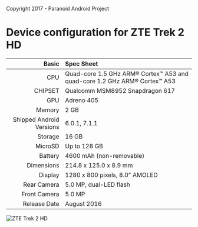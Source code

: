 Copyright 2017 - Paranoid Android Project

Device configuration for ZTE Trek 2 HD
======================================

Basic   | Spec Sheet
-------:|:-------------------------
CPU     | Quad-core 1.5 GHz ARM® Cortex™ A53 and quad-core 1.2 GHz ARM® Cortex™ A53
CHIPSET | Qualcomm MSM8952 Snapdragon 617
GPU     | Adreno 405
Memory  | 2 GB
Shipped Android Versions | 6.0.1, 7.1.1
Storage | 16 GB
MicroSD | Up to 128 GB
Battery | 4600 mAh (non-removable)
Dimensions | 214.8 x 125.0 x 8.9 mm
Display | 1280 x 800 pixels, 8.0" AMOLED
Rear Camera  | 5.0 MP, dual-LED flash
Front Camera | 5.0 MP
Release Date | August 2016

![ZTE Trek 2 HD](https://www.gsmarc.com/device-images/att/trek-2-hd-tablet/gallery/image_18477.jpg)
